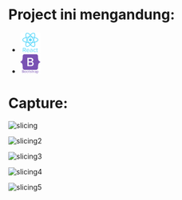 # Project ini mengandung:
- <img src="https://raw.githubusercontent.com/devicons/devicon/master/icons/react/react-original-wordmark.svg" alt="react" width="40" height="40"/>
-  <img src="https://raw.githubusercontent.com/devicons/devicon/master/icons/bootstrap/bootstrap-plain-wordmark.svg" alt="bootstrap" width="40" height="40"/>

# Capture:


![slicing](https://user-images.githubusercontent.com/61405169/200304720-6e61b92e-4ca7-4c15-ad4d-41fc9165a6b3.png)

![slicing2](https://user-images.githubusercontent.com/61405169/200305001-62a048d8-5eaf-44c2-90fd-941ffd6e922b.png)

![slicing3](https://user-images.githubusercontent.com/61405169/200305291-c6535bdb-5109-4034-8620-cb815aa2cd13.png)

![slicing4](https://user-images.githubusercontent.com/61405169/200305534-b22baa98-b25d-4176-829f-19a515429400.png)

![slicing5](https://user-images.githubusercontent.com/61405169/200305723-223452cb-fa1f-4dfb-bdec-4fb723bc8240.png)
